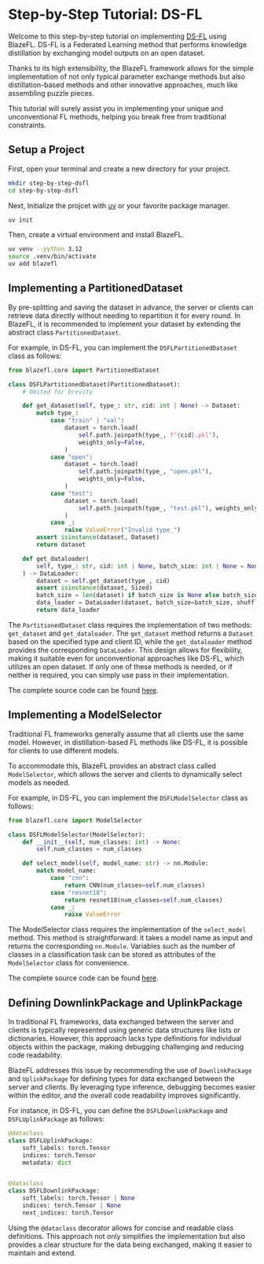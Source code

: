 # Step-by-Step Tutorial: DS-FL

Welcome to this step-by-step tutorial on implementing [DS-FL](https://doi.ieeecomputersociety.org/10.1109/TMC.2021.3070013) using BlazeFL. DS-FL is a Federated Learning method that performs knowledge distillation by exchanging model outputs on an open dataset. 

Thanks to its high extensibility, the BlazeFL framework allows for the simple implementation of not only typical parameter exchange methods but also distillation-based methods and other innovative approaches, much like assembling puzzle pieces. 

This tutorial will surely assist you in implementing your unique and unconventional FL methods, helping you break free from traditional constraints.

## Setup a Project

First, open your terminal and create a new directory for your project.

```bash
mkdir step-by-step-dsfl
cd step-by-step-dsfl
```

Next, Initialize the projcet with [uv](https://github.com/astral-sh/uv) or your favorite package manager.

```bash
uv init
```

Then, create a virtual environment and install BlazeFL. 

```bash
uv venv --python 3.12
source .venv/bin/activate
uv add blazefl
```

## Implementing a PartitionedDataset

By pre-splitting and saving the dataset in advance, the server or clients can retrieve data directly without needing to repartition it for every round.
In BlazeFL, it is recommended to implement your dataset by extending the abstract class `PartitionedDataset`.

For example, in DS-FL, you can implement the `DSFLPartitionedDataset` class as follows:

```python
from blazefl.core import PartitionedDataset

class DSFLPartitionedDataset(PartitionedDataset):
    # Omited for brevity

    def get_dataset(self, type_: str, cid: int | None) -> Dataset:
        match type_:
            case "train" | "val":
                dataset = torch.load(
                    self.path.joinpath(type_, f"{cid}.pkl"),
                    weights_only=False,
                )
            case "open":
                dataset = torch.load(
                    self.path.joinpath(type_, "open.pkl"),
                    weights_only=False,
                )
            case "test":
                dataset = torch.load(
                    self.path.joinpath(type_, "test.pkl"), weights_only=False
                )
            case _:
                raise ValueError("Invalid type_")
        assert isinstance(dataset, Dataset)
        return dataset

    def get_dataloader(
        self, type_: str, cid: int | None, batch_size: int | None = None
    ) -> DataLoader:
        dataset = self.get_dataset(type_, cid)
        assert isinstance(dataset, Sized)
        batch_size = len(dataset) if batch_size is None else batch_size
        data_loader = DataLoader(dataset, batch_size=batch_size, shuffle=True)
        return data_loader
```

The `PartitionedDataset` class requires the implementation of two methods: `get_dataset` and `get_dataloader`.
The `get_dataset` method returns a `Dataset` based on the specified type and client ID, while the `get_dataloader` method provides the corresponding `DataLoader`.
This design allows for flexibility, making it suitable even for unconventional approaches like DS-FL, which utilizes an open dataset.
If only one of these methods is needed, or if neither is required, you can simply use pass in their implementation.

The complete source code can be found [here](https://github.com/kitsuya0828/BlazeFL/tree/main/examples/step-by-step-dsfl/dataset).

## Implementing a ModelSelector

Traditional FL frameworks generally assume that all clients use the same model.
However, in distillation-based FL methods like DS-FL, it is possible for clients to use different models.

To accommodate this, BlazeFL provides an abstract class called `ModelSelector`, which allows the server and clients to dynamically select models as needed.

For example, in DS-FL, you can implement the `DSFLModelSelector` class as follows:

```python
from blazefl.core import ModelSelector

class DSFLModelSelector(ModelSelector):
    def __init__(self, num_classes: int) -> None:
        self.num_classes = num_classes

    def select_model(self, model_name: str) -> nn.Module:
        match model_name:
            case "cnn":
                return CNN(num_classes=self.num_classes)
            case "resnet18":
                return resnet18(num_classes=self.num_classes)
            case _:
                raise ValueError
```

The ModelSelector class requires the implementation of the `select_model` method.
This method is straightforward: it takes a model name as input and returns the corresponding `nn.Module`.
Variables such as the number of classes in a classification task can be stored as attributes of the `ModelSelector` class for convenience.

The complete source code can be found [here](https://github.com/kitsuya0828/BlazeFL/tree/main/examples/step-by-step-dsfl/models).


## Defining DownlinkPackage and UplinkPackage

In traditional FL frameworks, data exchanged between the server and clients is typically represented using generic data structures like lists or dictionaries.
However, this approach lacks type definitions for individual objects within the package, making debugging challenging and reducing code readability.

BlazeFL addresses this issue by recommending the use of `DownlinkPackage` and `UplinkPackage` for defining types for data exchanged between the server and clients.
By leveraging type inference, debugging becomes easier within the editor, and the overall code readability improves significantly.

For instance, in DS-FL, you can define the `DSFLDownlinkPackage` and `DSFLUplinkPackage` as follows:

```python
@dataclass
class DSFLUplinkPackage:
    soft_labels: torch.Tensor
    indices: torch.Tensor
    metadata: dict


@dataclass
class DSFLDownlinkPackage:
    soft_labels: torch.Tensor | None
    indices: torch.Tensor | None
    next_indices: torch.Tensor
```

Using the `@dataclass` decorator allows for concise and readable class definitions.
This approach not only simplifies the implementation but also provides a clear structure for the data being exchanged, making it easier to maintain and extend.


